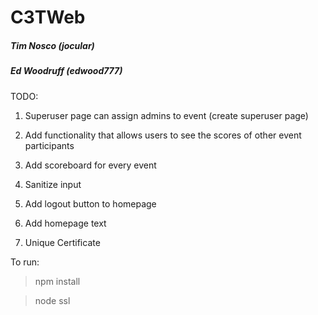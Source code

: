 # C3TWeb
##### Tim Nosco (jocular)
##### Ed Woodruff (edwood777)

TODO:

1. Superuser page can assign admins to event
    (create superuser page)

2. Add functionality that allows users to see the scores of other event participants

2. Add scoreboard for every event

3. Sanitize input

4. Add logout button to homepage

4. Add homepage text

5. Unique Certificate

To run:
> npm install

> node ssl
